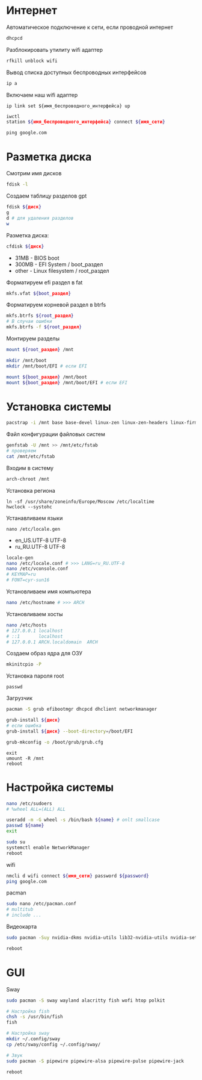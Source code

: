 # Интернет

Автоматическое подключение к сети, если проводной интернет
```sh
dhcpcd
```

Разблокировать утилиту wifi адаптер
```sh
rfkill unblock wifi
```

Вывод списка доступных беспроводных интерфейсов
```sh
ip a
```

Включаем наш wifi адаптер
```
ip link set ${имя_беспроводного_интерфейса} up
```

```sh
iwctl
station ${имя_беспроводного_интерфейса} connect ${имя_сети}
```

```
ping google.com
```

# Разметка диска

Смотрим имя дисков
```sh
fdisk -l
```

Создаем таблицу разделов gpt
```sh
fdisk ${диск}
g
d # для удаления разделов
w
```

Разметка диска:
```sh
cfdisk ${диск}
```
* 31MB - BIOS boot
* 300MB - EFI System / boot_раздел
* other - Linux filesystem / root_раздел

Форматируем efi раздел в fat
```sh
mkfs.vfat ${boot_раздел}
```

Форматируем корневой раздел в btrfs
```sh
mkfs.btrfs ${root_раздел}
# В случаи ошибки
mkfs.btrfs -f ${root_раздел}
```

Монтируем разделы
```sh
mount ${root_раздел} /mnt

mkdir /mnt/boot
mkdir /mnt/boot/EFI # если EFI

mount ${boot_раздел} /mnt/boot
mount ${boot_раздел} /mnt/boot/EFI # если EFI
```

# Установка системы
```sh
pacstrap -i /mnt base base-devel linux-zen linux-zen-headers linux-firmware dosfstools btrfs-progs intel-ucode iucode-tool nano
```

Файл конфигурации файловых систем
```sh
genfstab -U /mnt >> /mnt/etc/fstab
# проверяем
cat /mnt/etc/fstab
```

Входим в систему
```sh
arch-chroot /mnt
```

Установка региона
```
ln -sf /usr/share/zoneinfo/Europe/Moscow /etc/localtime
hwclock --systohc
```

Устанавливаем языки
```
nano /etc/locale.gen
```
* en_US.UTF-8 UTF-8
* ru_RU.UTF-8 UTF-8
```sh
locale-gen
nano /etc/locale.conf # >>> LANG=ru_RU.UTF-8
nano /etc/vconsole.conf
# KEYMAP=ru
# FONT=cyr-sun16
```

Установливаем имя компьютера
```sh
nano /etc/hostname # >>> ARCH
```

Установливаем хосты
```sh
nano /etc/hosts
# 127.0.0.1 localhost
# ::1       localhost
# 127.0.0.1 ARCH.localdomain  ARCH
```

Создаем образ ядра для ОЗУ
```sh
mkinitcpio -P
```

Установка пароля root
```
passwd
```

Загрузчик
```sh
pacman -S grub efibootmgr dhcpcd dhclient networkmanager

grub-install ${диск}
# если ошибка
grub-install ${диск} --boot-directory=/boot/EFI

grub-mkconfig -o /boot/grub/grub.cfg
```

```
exit
umount -R /mnt
reboot
```

# Настройка системы

```sh
nano /etc/sudoers
# %wheel ALL=(ALL) ALL
```

```sh
useradd -m -G wheel -s /bin/bash ${name} # onlt smallcase
passwd ${name}
exit
```

```sh
sudo su
systemctl enable NetworkManager
reboot
```

wifi
```sh
nmcli d wifi connect ${имя_сети} password ${password}
ping google.com
```

pacman
```sh
sudo nano /etc/pacman.conf
# multitub
# include ...
```

Видеокарта
```sh
sudo pacman -Suy nvidia-dkms nvidia-utils lib32-nvidia-utils nvidia-settings vilkan-icd-loader lib32-vulkan-icd-loader lib32-opencl-nvidia opencl-nvidia libxnvctrl

reboot
```

# GUI
Sway
```sh
sudo pacman -S sway wayland alacritty fish wofi htop polkit

# Настройка fish
chsh -s /usr/bin/fish
fish

# Настройка sway
mkdir ~/.config/sway
cp /etc/sway/config ~/.config/sway/

# Звук
sudo pacman -S pipewire pipewire-alsa pipewire-pulse pipewire-jack

reboot

```